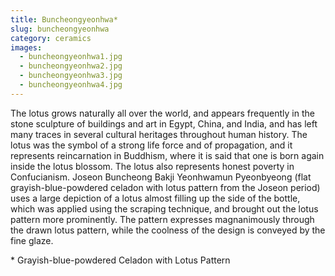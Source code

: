 ```yaml
---
title: Buncheongyeonhwa*
slug: buncheongyeonhwa
category: ceramics
images:
  - buncheongyeonhwa1.jpg
  - buncheongyeonhwa2.jpg
  - buncheongyeonhwa3.jpg
  - buncheongyeonhwa4.jpg
---
```


The lotus grows naturally all over the world, and appears frequently in the stone sculpture of buildings and art in Egypt, China, and India, and has left many traces in several cultural heritages throughout human history. The lotus was the symbol of a strong life force and of propagation, and it represents reincarnation in Buddhism, where it is said that one is born again inside the lotus blossom. The lotus also represents honest poverty in Confucianism. Joseon Buncheong Bakji Yeonhwamun Pyeonbyeong (flat grayish-blue-powdered celadon with lotus pattern from the Joseon period) uses a large depiction of a lotus almost filling up the side of the bottle, which was applied using the scraping technique, and brought out the lotus pattern more prominently. The pattern expresses magnanimously through the drawn lotus pattern, while the coolness of the design is conveyed by the fine glaze.

&#x2A; Grayish-blue-powdered Celadon with Lotus Pattern
